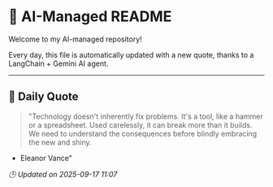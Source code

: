 # 🧠 AI-Managed README

Welcome to my AI-managed repository!

Every day, this file is automatically updated with a new quote, thanks to a LangChain + Gemini AI agent.

---

## 📅 Daily Quote

> "Technology doesn't inherently fix problems.
It's a tool, like a hammer or a spreadsheet.
Used carelessly, it can break more than it builds.
We need to understand the consequences
before blindly embracing the new and shiny.
- Eleanor Vance"

*🕒 Updated on 2025-09-17 11:07*